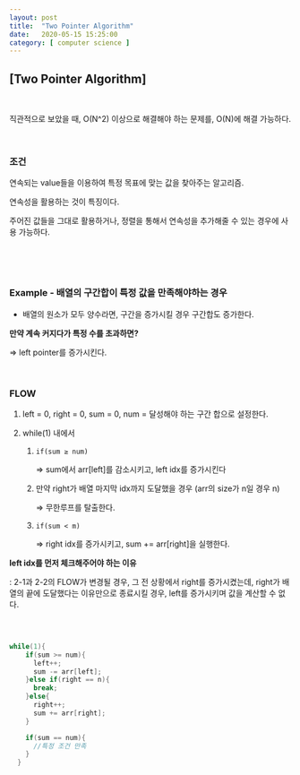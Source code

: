 ```yaml
---
layout:	post
title:	"Two Pointer Algorithm"
date:	2020-05-15 15:25:00
category: [ computer science ]
---
```




## [Two Pointer Algorithm]

<br/>

직관적으로 보았을 때, O(N^2) 이상으로 해결해야 하는 문제를, O(N)에 해결 가능하다.

<br/>



### 조건

연속되는 value들을 이용하여 특정 목표에 맞는 값을 찾아주는 알고리즘.

연속성을 활용하는 것이 특징이다.

주어진 값들을 그대로 활용하거나, 정렬을 통해서 연속성을 추가해줄 수 있는 경우에 사용 가능하다.

### <br/><br/>

### Example - 배열의 구간합이 특정 값을 만족해야하는 경우

- 배열의 원소가 모두 양수라면, 구간을 증가시킬 경우 구간합도 증가한다.

**만약 계속 커지다가 특정 수를 초과하면?**

⇒ left pointer를 증가시킨다.

<br/>

### FLOW

1. left = 0,  right = 0, sum = 0, num = 달성해야 하는 구간 합으로 설정한다.

2. while(1) 내에서

   1. `if(sum ≥ num)`

      ⇒ sum에서 arr[left]를 감소시키고, left idx를 증가시킨다

   2. 만약 right가 배열 마지막 idx까지 도달했을 경우 (arr의 size가 n일 경우 n)

      ⇒ 무한루프를 탈출한다.

   3. `if(sum < m)`

      ⇒ right idx를 증가시키고, sum += arr[right]을 실행한다.

**left idx를 먼저 체크해주어야 하는 이유**

:  2-1과 2-2의 FLOW가 변경될 경우, 그 전 상황에서 right를 증가시켰는데, right가 배열의 끝에 도달했다는 이유만으로 종료시킬 경우, left를 증가시키며 값을 계산할 수 없다.



<br/>



``` c++

while(1){
    if(sum >= num){
      left++;
      sum -= arr[left];
    }else if(right == n){
      break;
    }else{
      right++;
      sum += arr[right];
    }

    if(sum == num){
      //특정 조건 만족
    }
  }

```



<br/>

<br/>